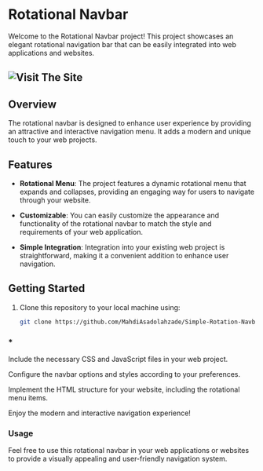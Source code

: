 # Rotational Navbar

Welcome to the Rotational Navbar project! This project showcases an elegant rotational navigation bar that can be easily integrated into web applications and websites.

## ![Visit The Site](https://mahdiasadolahzade.github.io/Simple-Rotation-Navbar/)

## Overview

The rotational navbar is designed to enhance user experience by providing an attractive and interactive navigation menu. It adds a modern and unique touch to your web projects.

## Features

- **Rotational Menu**: The project features a dynamic rotational menu that expands and collapses, providing an engaging way for users to navigate through your website.

- **Customizable**: You can easily customize the appearance and functionality of the rotational navbar to match the style and requirements of your web application.

- **Simple Integration**: Integration into your existing web project is straightforward, making it a convenient addition to enhance user navigation.

## Getting Started

1. Clone this repository to your local machine using:

   ```bash
   git clone https://github.com/MahdiAsadolahzade/Simple-Rotation-Navbar.git

### *
   Include the necessary CSS and JavaScript files in your web project.

Configure the navbar options and styles according to your preferences.

Implement the HTML structure for your website, including the rotational menu items.

Enjoy the modern and interactive navigation experience!

### Usage
Feel free to use this rotational navbar in your web applications or websites to provide a visually appealing and user-friendly navigation system.

